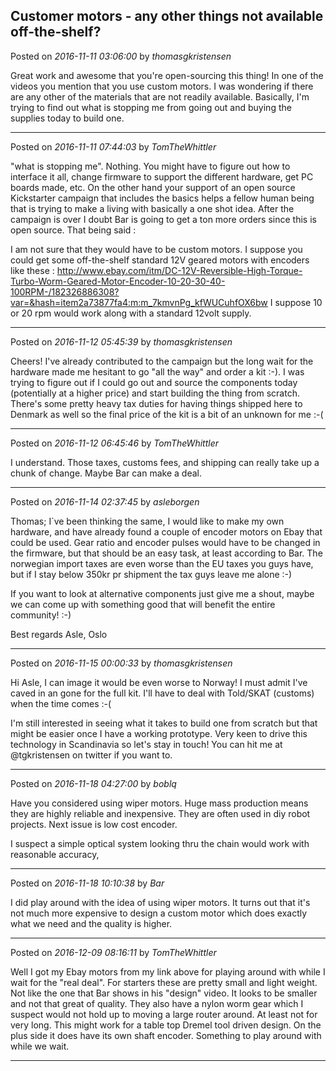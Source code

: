 ## Customer motors - any other things not available off-the-shelf?
Posted on *2016-11-11 03:06:00* by *thomasgkristensen*

Great work and awesome that you're open-sourcing this thing! In one of the videos you mention that you use custom motors. I was wondering if there are any other of the materials that are not readily available. Basically, I'm trying to find out what is stopping me from going out and buying the supplies today to build one.

---

Posted on *2016-11-11 07:44:03* by *TomTheWhittler*

"what is stopping me". Nothing. You might have to figure out how to interface it all, change firmware to support the different hardware, get PC boards made, etc. On the other hand your support of an open source Kickstarter campaign that includes the basics helps a fellow human being that is trying to make a living with basically a one shot idea. After the campaign is over I doubt Bar is going to get a ton more orders since this is open source. That being said :

I am not sure that they would have to be custom motors. I suppose you could get some off-the-shelf standard 12V geared motors with encoders like these : http://www.ebay.com/itm/DC-12V-Reversible-High-Torque-Turbo-Worm-Geared-Motor-Encoder-10-20-30-40-100RPM-/182326886308?var=&hash=item2a73877fa4:m:m_7kmvnPg_kfWUCuhfOX6bw
I suppose 10 or 20 rpm would work along with a standard 12volt supply.

---

Posted on *2016-11-12 05:45:39* by *thomasgkristensen*

Cheers! I've already contributed to the campaign but the long wait for the hardware made me hesitant to go "all the way" and order a kit :-). I was trying to figure out if I could go out and source the components today (potentially at a higher price) and start building the thing from scratch. There's some pretty heavy tax duties for having things shipped here to Denmark as well so the final price of the kit is a bit of an unknown for me :-(

---

Posted on *2016-11-12 06:45:46* by *TomTheWhittler*

I understand. Those taxes, customs fees, and shipping can really take up a chunk of change. Maybe Bar can make a deal.

---

Posted on *2016-11-14 02:37:45* by *asleborgen*

Thomas; I`ve been thinking the same, I would like to make my own hardware, and have already found a couple of encoder motors on Ebay that could be used. Gear ratio and encoder pulses would have to be changed in the firmware, but that should be an easy task, at least according to Bar. The norwegian import taxes are even worse than the EU taxes you guys have, but if I stay below 350kr pr shipment the tax guys leave me alone :-) 

If you want to look at alternative components just give me a shout, maybe we can come up with something good that will benefit the entire community! :-)

Best regards
Asle, Oslo

---

Posted on *2016-11-15 00:00:33* by *thomasgkristensen*

Hi Asle, I can image it would be even worse to Norway! I must admit I've caved in an gone for the full kit. I'll have to deal with Told/SKAT (customs) when the time comes :-(

I'm still interested in seeing what it takes to build one from scratch but that might be easier once I have a working prototype. Very keen to drive this technology in Scandinavia so let's stay in touch! You can hit me at @tgkristensen on twitter if you want to.

---

Posted on *2016-11-18 04:27:00* by *boblq*

Have you considered using wiper motors. Huge mass production means they are highly reliable and inexpensive. They are often used in diy robot projects. Next issue is low cost encoder. 

I suspect a simple optical system looking thru the chain would work with reasonable accuracy,

---

Posted on *2016-11-18 10:10:38* by *Bar*

I did play around with the idea of using wiper motors. It turns out that it's not much more expensive to design a custom motor which does exactly what we need and the quality is higher.

---

Posted on *2016-12-09 08:16:11* by *TomTheWhittler*

Well I got my Ebay motors from my link above for playing around with while I wait for the "real deal". For starters these are pretty small and light weight. Not like the one that Bar shows in his "design" video. It looks to be smaller and not that great of quality. They also have a nylon worm gear which I suspect would not hold up to moving a large router around. At least not for very long. This might work for a table top Dremel tool driven design. On the plus side it does have its own shaft encoder. Something to play around with while we wait.

---

